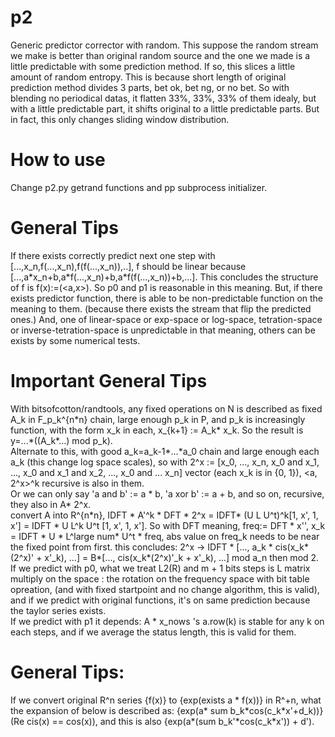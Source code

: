 # p2
Generic predictor corrector with random. This suppose the random stream we make is better than original random source and the one we made is a little predictable with some prediction method. If so, this slices a little amount of random entropy. This is because short length of original prediction method divides 3 parts, bet ok, bet ng, or no bet. So with blending no periodical datas, it flatten 33%, 33%, 33% of them idealy, but with a little predictable part, it shifts original to a little predictable parts. But in fact, this only changes sliding window distribution.

# How to use
Change p2.py getrand functions and pp subprocess initializer.

# General Tips
If there exists correctly predict next one step with \[...,x_n,f(...,x_n),f(f(...,x_n)),..\], f should be linear because \[...,a\*x_n+b,a\*f(...,x_n)+b,a\*f(f(...,x_n))+b,...\]. This concludes the structure of f is f(x):=(\<a,x\>). So p0 and p1 is reasonable in this meaning. But, if there exists predictor function, there is able to be non-predictable function on the meaning to them. (because there exists the stream that flip the predicted ones.)
And, one of linear-space or exp-space or log-space, tetration-space or inverse-tetration-space is unpredictable in that meaning, others can be exists by some numerical tests.

# Important General Tips
With bitsofcotton/randtools, any fixed operations on N is described as fixed A_k in F_p_k^{n\*n} chain, large enough p_k in P, and p_k is increasingly function, with the form x_k in each, x_{k+1} := A_k\* x_k. So the result is y=...\*((A_k\*...) mod p_k).  
Alternate to this, with good a_k=a_k-1\*...\*a_0 chain and large enough each a_k (this change log space scales), so with 2^x := \[x_0, ..., x_n, x_0 and x_1, ..., x_0 and x_1 and x_2, ..., x_0 and ... x_n\] vector (each x_k is in {0, 1}), <a, 2^x>^k recursive is also in them.  
Or we can only say 'a and b' := a \* b, 'a xor b' := a + b, and so on, recursive, they also in A\* 2^x.  
convert A into R^{n\*n}, IDFT \* A'^k \* DFT \* 2^x = IDFT\* (U L U^t)^k\[1, x', 1, x'\] = IDFT \* U L^k U^t \[1, x', 1, x'\]. So with DFT meaning, freq:= DFT \* x'', x_k = IDFT \* U \* L^large num\* U^t \* freq, abs value on freq_k needs to be near the fixed point from first. this concludes: 2^x -> IDFT * \[..., a_k \* cis(x_k\*(2^x)' + x'\_k), ...\] = B\*\[..., cis(x_k\*(2^x)'\_k + x'\_k), ...\] mod a_n then mod 2.  
If we predict with p0, what we treat L2(R) and m + 1 bits steps is L matrix multiply on the space : the rotation on the frequency space with bit table opreation, (and with fixed startpoint and no change algorithm, this is valid), and if we predict with original functions, it's on same prediction because the taylor series exists.  
If we predict with p1 it depends: A \* x_nows 's a.row(k) is stable for any k on each steps, and if we average the status length, this is valid for them.

# General Tips:
If we convert original R^n series {f(x)} to {exp(exists a \* f(x))} in R^+n, what the expansion of below is described as: {exp(a\* sum b_k\*cos(c_k\*x'+d_k))} (Re cis(x) == cos(x)), and this is also {exp(a\*(sum b_k'\*cos(c_k\*x')) + d').
